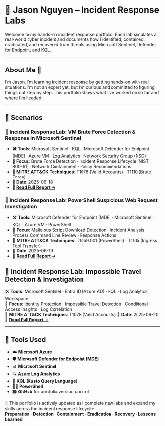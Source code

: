 # 🦉 Jason Nguyen – Incident Response Labs

Welcome to my hands-on incident response portfolio. Each lab simulates a real-world cyber incident and documents how I identified, contained, eradicated, and recovered from threats using Microsoft Sentinel, Defender for Endpoint, and KQL.

---

## About Me 👋

I’m Jason. I’m learning incident response by getting hands-on with real situations. I’m not an expert yet, but I’m curious and committed to figuring things out step by step. This portfolio shows what I’ve worked on so far and where I’m headed.

---

## 📁 Scenarios

### 🔐 Incident Response Lab: VM Brute Force Detection & Response in Microsoft Sentinel

- **🛠️ Tools**: Microsoft Sentinel · KQL · Microsoft Defender for Endpoint (MDE) · Azure VM · Log Analytics · Network Security Group (NSG)
- **🎯 Focus**: Brute Force Detection · Incident Response Lifecycle (NIST 800-61) · Network Containment · Policy Recommendations
- **🧠 MITRE ATT&CK Techniques**: T1078 (Valid Accounts) · T1110 (Brute Force)
- **📅 Date**: 2025-06-18  
- **📄 [Read Full Report →](vm-brute-force-detection.md)**

### 🔐 Incident Response Lab: PowerShell Suspicious Web Request Investigation

- 🛠️ **Tools**: Microsoft Defender for Endpoint (MDE) · Microsoft Sentinel · KQL · Azure VM · PowerShell  
- 🎯 **Focus**: Malicious Script Download Detection · Incident Analysis · Process Command Line Review · Response Actions  
- 🧠 **MITRE ATT&CK Techniques**: T1059.001 (PowerShell) · T1105 (Ingress Tool Transfer)  
- 📅 **Date**: 2025-06-19  
- 📄 **[Read Full Report →](powershell-web-request/powershell-web-request.md)**

## 🔐 Incident Response Lab: Impossible Travel Detection & Investigation

🛠️ **Tools**: Microsoft Sentinel · Entra ID (Azure AD) · KQL · Log Analytics Workspace  
🎯 **Focus**: Identity Protection · Impossible Travel Detection · Conditional Access Insights · Log Correlation  
🧠 **MITRE ATT&CK Techniques**: T1078 (Valid Accounts) 
📅 **Date**: 2025-06-20  
📄 **[Read Full Report →](impossible-travel.md)**

---

## 🧰 Tools Used

- ☁️ **Microsoft Azure**  
- 🛡️ **Microsoft Defender for Endpoint (MDE)**  
- 📊 **Microsoft Sentinel**  
- 🔍 **Azure Log Analytics**  
- 💬 **KQL (Kusto Query Language)**  
- 🧑‍💻 **PowerShell**  
- 🗃️ **GitHub** for portfolio version control

💡 This portfolio is actively updated as I complete new labs and expand my skills across the incident response lifecycle:  
**Preparation · Detection · Containment · Eradication · Recovery · Lessons Learned**
